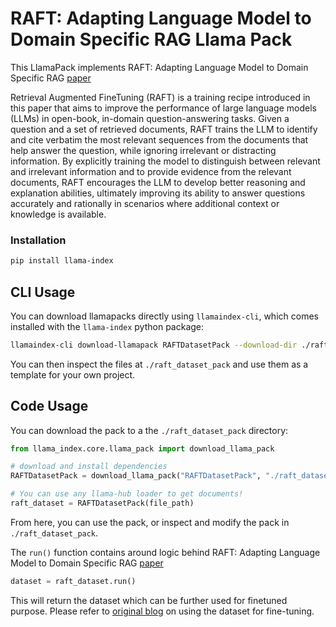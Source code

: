 # RAFT: Adapting Language Model to Domain Specific RAG Llama Pack

This LlamaPack implements RAFT: Adapting Language Model to Domain Specific RAG [paper](https://arxiv.org/abs/2403.10131)

Retrieval Augmented FineTuning (RAFT) is a training recipe introduced in this paper that aims to improve the performance of large language models (LLMs) in open-book, in-domain question-answering tasks. Given a question and a set of retrieved documents, RAFT trains the LLM to identify and cite verbatim the most relevant sequences from the documents that help answer the question, while ignoring irrelevant or distracting information. By explicitly training the model to distinguish between relevant and irrelevant information and to provide evidence from the relevant documents, RAFT encourages the LLM to develop better reasoning and explanation abilities, ultimately improving its ability to answer questions accurately and rationally in scenarios where additional context or knowledge is available.

### Installation

```bash
pip install llama-index
```

## CLI Usage

You can download llamapacks directly using `llamaindex-cli`, which comes installed with the `llama-index` python package:

```bash
llamaindex-cli download-llamapack RAFTDatasetPack --download-dir ./raft_dataset_pack
```

You can then inspect the files at `./raft_dataset_pack` and use them as a template for your own project.

## Code Usage

You can download the pack to a the `./raft_dataset_pack` directory:

```python
from llama_index.core.llama_pack import download_llama_pack

# download and install dependencies
RAFTDatasetPack = download_llama_pack("RAFTDatasetPack", "./raft_dataset_pack")

# You can use any llama-hub loader to get documents!
raft_dataset = RAFTDatasetPack(file_path)
```

From here, you can use the pack, or inspect and modify the pack in `./raft_dataset_pack`.

The `run()` function contains around logic behind RAFT: Adapting Language Model to Domain Specific RAG [paper](https://arxiv.org/abs/2403.10131)

```python
dataset = raft_dataset.run()
```

This will return the dataset which can be further used for finetuned purpose. Please refer to [original blog](https://techcommunity.microsoft.com/t5/ai-ai-platform-blog/raft-a-new-way-to-teach-llms-to-be-better-at-rag/ba-p/4084674) on using the dataset for fine-tuning.
